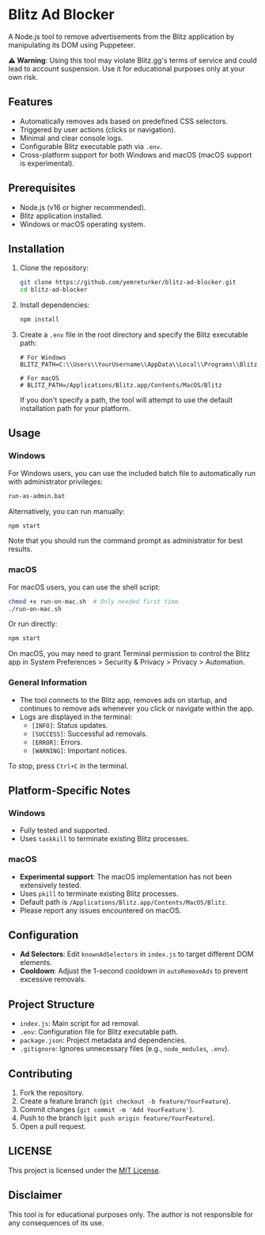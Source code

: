 # Blitz Ad Blocker

A Node.js tool to remove advertisements from the Blitz application by manipulating its DOM using Puppeteer.

**⚠️ Warning**: Using this tool may violate Blitz.gg's terms of service and could lead to account suspension. Use it for educational purposes only at your own risk.

## Features
- Automatically removes ads based on predefined CSS selectors.
- Triggered by user actions (clicks or navigation).
- Minimal and clear console logs.
- Configurable Blitz executable path via `.env`.
- Cross-platform support for both Windows and macOS (macOS support is experimental).

## Prerequisites
- Node.js (v16 or higher recommended).
- Blitz application installed.
- Windows or macOS operating system.

## Installation
1. Clone the repository:
   ```bash
   git clone https://github.com/yemreturker/blitz-ad-blocker.git
   cd blitz-ad-blocker
   ```
2. Install dependencies:
   ```bash
   npm install
   ```
3. Create a `.env` file in the root directory and specify the Blitz executable path:
   ```env
   # For Windows
   BLITZ_PATH=C:\\Users\\YourUsername\\AppData\\Local\\Programs\\Blitz\\Blitz.exe
   
   # For macOS
   # BLITZ_PATH=/Applications/Blitz.app/Contents/MacOS/Blitz
   ```
   If you don't specify a path, the tool will attempt to use the default installation path for your platform.

## Usage

### Windows
For Windows users, you can use the included batch file to automatically run with administrator privileges:
```bash
run-as-admin.bat
```

Alternatively, you can run manually:
```bash
npm start
```
Note that you should run the command prompt as administrator for best results.

### macOS
For macOS users, you can use the shell script:
```bash
chmod +x run-on-mac.sh  # Only needed first time
./run-on-mac.sh
```

Or run directly:
```bash
npm start
```

On macOS, you may need to grant Terminal permission to control the Blitz app in System Preferences > Security & Privacy > Privacy > Automation.

### General Information
- The tool connects to the Blitz app, removes ads on startup, and continues to remove ads whenever you click or navigate within the app.
- Logs are displayed in the terminal:
   - `[INFO]`: Status updates.
   - `[SUCCESS]`: Successful ad removals.
   - `[ERROR]`: Errors.
   - `[WARNING]`: Important notices.

To stop, press `Ctrl+C` in the terminal.

## Platform-Specific Notes

### Windows
- Fully tested and supported.
- Uses `taskkill` to terminate existing Blitz processes.

### macOS
- **Experimental support**: The macOS implementation has not been extensively tested.
- Uses `pkill` to terminate existing Blitz processes.
- Default path is `/Applications/Blitz.app/Contents/MacOS/Blitz`.
- Please report any issues encountered on macOS.

## Configuration
- **Ad Selectors**: Edit `knownAdSelectors` in `index.js` to target different DOM elements.
- **Cooldown**: Adjust the 1-second cooldown in `autoRemoveAds` to prevent excessive removals.

## Project Structure
- `index.js`: Main script for ad removal.
- `.env`: Configuration file for Blitz executable path.
- `package.json`: Project metadata and dependencies.
- `.gitignore`: Ignores unnecessary files (e.g., `node_modules`, `.env`).

## Contributing
1. Fork the repository.
2. Create a feature branch (`git checkout -b feature/YourFeature`).
3. Commit changes (`git commit -m 'Add YourFeature'`).
4. Push to the branch (`git push origin feature/YourFeature`).
5. Open a pull request.

## LICENSE
This project is licensed under the [MIT License](LICENSE).

## Disclaimer
This tool is for educational purposes only. The author is not responsible for any consequences of its use.